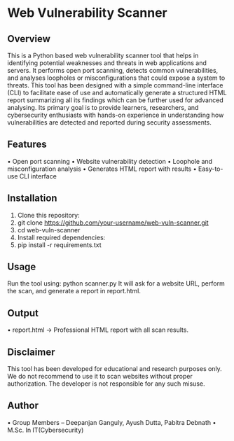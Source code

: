 # Web Vulnerability Scanner

## Overview
This is a Python based web vulnerability scanner tool that helps in identifying potential weaknesses and threats in web applications and servers. It performs open port scanning, detects common vulnerabilities, and analyses loopholes or misconfigurations that could expose a system to threats. This tool has been designed with a simple command-line interface (CLI) to facilitate ease of use and automatically generate a structured HTML report summarizing all its findings which can be further used for advanced analysing. Its primary goal is to provide learners, researchers, and cybersecurity enthusiasts with hands-on experience in understanding how vulnerabilities are detected and reported during security assessments.

## Features
•	Open port scanning
•	Website vulnerability detection
•	Loophole and misconfiguration analysis
•	Generates HTML report with results
•	Easy-to-use CLI interface

## Installation
1.	Clone this repository:
2.	git clone https://github.com/your-username/web-vuln-scanner.git
3.	cd web-vuln-scanner
4.	Install required dependencies:
5.	pip install -r requirements.txt

## Usage
Run the tool using:
python scanner.py
It will ask for a website URL, perform the scan, and generate a report in report.html.

## Output
•	report.html → Professional HTML report with all scan results.

## Disclaimer
This tool has been developed for educational and research purposes only. We do not recommend to use it to scan websites without proper authorization. The developer is not responsible for any such misuse.

## Author
•	Group Members – Deepanjan Ganguly, Ayush Dutta, Pabitra Debnath
•	M.Sc. In IT(Cybersecurity)






